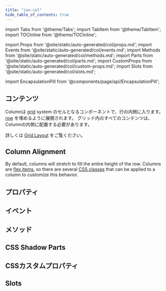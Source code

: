 ```yaml
---
title: "ion-col"
hide_table_of_contents: true
---
```

import Tabs from '@theme/Tabs';
import TabItem from '@theme/TabItem';
import TOCInline from '@theme/TOCInline';

import Props from '@site/static/auto-generated/col/props.md';
import Events from '@site/static/auto-generated/col/events.md';
import Methods from '@site/static/auto-generated/col/methods.md';
import Parts from '@site/static/auto-generated/col/parts.md';
import CustomProps from '@site/static/auto-generated/col/custom-props.md';
import Slots from '@site/static/auto-generated/col/slots.md';

<head>
  <title>ion-col: Column Component Padding, Size and Other Properties</title>
  <meta name="description" content="ion-colは、rowの内側に入るカラムコンポーネントです。グリッド内のコンテンツは、カラムの中に入ります。列のパディング、サイズ、その他のプロパティについては、こちらをご覧ください。" />
</head>

import EncapsulationPill from '@components/page/api/EncapsulationPill';

<EncapsulationPill type="shadow" />

<h2 className="table-of-contents__title">コンテンツ</h2>

<TOCInline
  toc={toc}
  maxHeadingLevel={2}
/>



Columnは [grid](grid.md) system のセルとなるコンポーネントで、行の内側に入ります。 [row](row.md) を埋めるように展開されます。
グリッド内のすべてのコンテンツは、Columnの内側に配置する必要があります。

詳しくは [Grid Layout](/docs/layout/grid) をご覧ください。


## Column Alignment

By default, columns will stretch to fill the entire height of the row. Columns are [flex items](https://developer.mozilla.org/en-US/docs/Glossary/Flex_Item), so there are several [CSS classes](/docs/layout/css-utilities#flex-item-properties) that can be applied to a column to customize this behavior.




## プロパティ
<Props />

## イベント
<Events />

## メソッド
<Methods />

## CSS Shadow Parts
<Parts />

## CSSカスタムプロパティ
<CustomProps />

## Slots
<Slots />